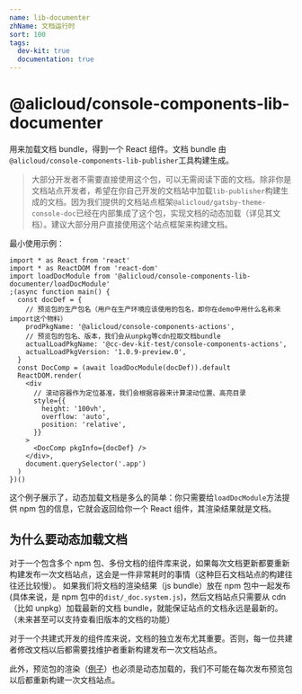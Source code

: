 ```yaml
---
name: lib-documenter
zhName: 文档运行时
sort: 100
tags:
  dev-kit: true
  documentation: true
---
```


# @alicloud/console-components-lib-documenter

用来加载文档 bundle，得到一个 React 组件。文档 bundle 由`@alicloud/console-components-lib-publisher`工具构建生成。

> 大部分开发者不需要直接使用这个包，可以无需阅读下面的文档。除非你是文档站点开发者，希望在你自己开发的文档站中加载`lib-publisher`构建生成的文档。因为我们提供的文档站点框架`@alicloud/gatsby-theme-console-doc`已经在内部集成了这个包，实现文档的动态加载（详见其文档）。建议大部分用户直接使用这个站点框架来构建文档。

最小使用示例：

```tsx
import * as React from 'react'
import * as ReactDOM from 'react-dom'
import loadDocModule from '@alicloud/console-components-lib-documenter/loadDocModule'
;(async function main() {
  const docDef = {
    // 预览包的生产包名（用户在生产环境应该使用的包名，即你在demo中用什么名称来import这个物料）
    prodPkgName: '@alicloud/console-components-actions',
    // 预览包的包名、版本，我们会从unpkg等cdn拉取文档bundle
    actualLoadPkgName: '@cc-dev-kit-test/console-components-actions',
    actualLoadPkgVersion: '1.0.9-preview.0',
  }
  const DocComp = (await loadDocModule(docDef)).default
  ReactDOM.render(
    <div
      // 滚动容器作为定位基准，我们会根据容器来计算滚动位置、高亮目录
      style={{
        height: '100vh',
        overflow: 'auto',
        position: 'relative',
      }}
    >
      <DocComp pkgInfo={docDef} />
    </div>,
    document.querySelector('.app')
  )
})()
```

这个例子展示了，动态加载文档是多么的简单：你只需要给`loadDocModule`方法提供 npm 包的信息，它就会返回给你一个 React 组件，其渲染结果就是文档。

## 为什么要动态加载文档

对于一个包含多个 npm 包、多份文档的组件库来说，如果每次文档更新都要重新构建发布一次文档站点，这会是一件非常耗时的事情（这种巨石文档站点的构建往往还比较慢）。
如果我们将文档的渲染结果（js bundle）放在 npm 包中一起发布(具体来说，是 npm 包中的`dist/_doc.system.js`)，然后文档站点只需要从 cdn（比如 unpkg）加载最新的文档 bundle，就能保证站点的文档永远是最新的。（未来甚至可以支持查看旧版本的文档的功能）

对于一个共建式开发的组件库来说，文档的独立发布尤其重要。否则，每一位共建者修改文档以后都需要找维护者重新构建发布一次文档站点。

此外，预览包的渲染（[例子](https://aliyun.github.io/alibabacloud-console-components/doc-preview?prodPkgName=%40alicloud%2Fcc-demo-component&actualLoadPkgName=%40cc-dev-kit-test%2Fcc-demo-component&actualLoadPkgVersion=1.0.1-preview.30)）也必须是动态加载的，我们不可能在每次发布预览包以后都重新构建一次文档站点。
